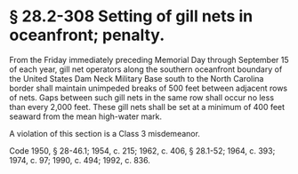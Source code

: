 # § 28.2-308 Setting of gill nets in oceanfront; penalty.

<p>From the Friday immediately preceding Memorial Day through September 15 of each year, gill net operators along the southern oceanfront boundary of the United States Dam Neck Military Base south to the North Carolina border shall maintain unimpeded breaks of 500 feet between adjacent rows of nets. Gaps between such gill nets in the same row shall occur no less than every 2,000 feet. These gill nets shall be set at a minimum of 400 feet seaward from the mean high-water mark.</p><p>A violation of this section is a Class 3 misdemeanor.</p><p>Code 1950, § 28-46.1; 1954, c. 215; 1962, c. 406, § 28.1-52; 1964, c. 393; 1974, c. 97; 1990, c. 494; 1992, c. 836.</p>